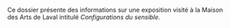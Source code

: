 Ce dossier présente des informations sur une exposition visité à la Maison des Arts de Laval intitulé *Configurations du sensible*.
